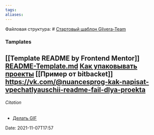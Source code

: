 ```yaml
---
tags: 
aliases: 
---
```



Файловая структура: # [Стартовый шаблон Glivera-Team](http://glivera-team.github.io/structure/2018/07/30/start-template.html)
### Tamplates 
[[Template README by Frontend Mentor]]
[README-Template.md](https://gist.github.com/timstockford/08c6ce7f142de50a5c50c5e02565c24d)
[Как упаковывать проекты](https://gist.github.com/dvmn-tasks/e79a1ee4b7d6d170edc0a1dffdc608ec) 
[[Пример от bitbacket]]
https://vk.com/@nuancesprog-kak-napisat-vpechatlyauschii-readme-fail-dlya-proekta
---
###### Citation
- [Делать GIF](https://ezgif.com/)



Date: 2021-11-07T17:57
